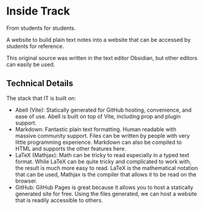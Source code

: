 # Inside Track

From students for students.

A website to build plain text notes into a website that can be accessed by students for reference.

This original source was written in the text editor Obsidian, but other editors can easily be used.

## Technical Details

The stack that IT is built on:

 - Abell (Vite): Statically generated for GitHub hosting, convenience, and ease of use. Abell is built on top of Vite, including prop and plugin support.
 - Markdown: Fantastic plain text formatting. Human readable with massive community support. Files can be written by people with very little programming experience. Markdown can also be compiled to HTML and supports the other features here.
 - LaTeX (Mathjax): Math can be tricky to read especially in a typed text format. While LaTeX can be quite tricky and complicated to work with, the result is much more easy to read. LaTeX is the mathematical notation that can be used, Mathjax is the compiler that allows it to be read on the browser.
 - GitHub: GitHub Pages is great because it allows you to host a statically generated site for free. Using the files generated, we can host a website that is readily accessible to others.
